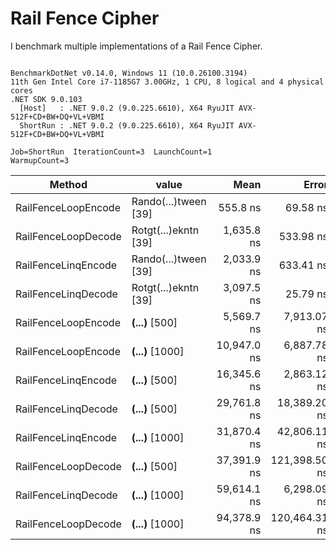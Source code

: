 ﻿# Rail Fence Cipher 

I benchmark multiple implementations of a Rail Fence Cipher.

```

BenchmarkDotNet v0.14.0, Windows 11 (10.0.26100.3194)
11th Gen Intel Core i7-1185G7 3.00GHz, 1 CPU, 8 logical and 4 physical cores
.NET SDK 9.0.103
  [Host]   : .NET 9.0.2 (9.0.225.6610), X64 RyuJIT AVX-512F+CD+BW+DQ+VL+VBMI
  ShortRun : .NET 9.0.2 (9.0.225.6610), X64 RyuJIT AVX-512F+CD+BW+DQ+VL+VBMI

Job=ShortRun  IterationCount=3  LaunchCount=1  
WarmupCount=3  

```
| Method              | value                | Mean        | Error         | StdDev      | StdErr      | Min         | Max          | Op/s        | Gen0     | Gen1   | Allocated  |
|-------------------- |--------------------- |------------:|--------------:|------------:|------------:|------------:|-------------:|------------:|---------:|-------:|-----------:|
| RailFenceLoopEncode | Rando(...)tween [39] |    555.8 ns |      69.58 ns |     3.81 ns |     2.20 ns |    551.7 ns |     559.2 ns | 1,799,315.9 |   0.4854 | 0.0019 |    2.98 KB |
| RailFenceLoopDecode | Rotgt(...)ekntn [39] |  1,635.8 ns |     533.98 ns |    29.27 ns |    16.90 ns |  1,605.2 ns |   1,663.6 ns |   611,303.9 |   1.2455 | 0.0038 |    7.63 KB |
| RailFenceLinqEncode | Rando(...)tween [39] |  2,033.9 ns |     633.41 ns |    34.72 ns |    20.05 ns |  2,002.6 ns |   2,071.2 ns |   491,673.9 |   1.0490 | 0.0114 |    6.45 KB |
| RailFenceLinqDecode | Rotgt(...)ekntn [39] |  3,097.5 ns |      25.79 ns |     1.41 ns |     0.82 ns |  3,096.2 ns |   3,099.0 ns |   322,838.2 |   1.2703 | 0.0191 |     7.8 KB |
| RailFenceLoopEncode | ****(...)**** [500]  |  5,569.7 ns |   7,913.07 ns |   433.74 ns |   250.42 ns |  5,072.2 ns |   5,868.2 ns |   179,542.2 |   6.0120 | 0.0610 |   36.84 KB |
| RailFenceLoopEncode | ****(...)**** [1000] | 10,947.0 ns |   6,887.78 ns |   377.54 ns |   217.97 ns | 10,682.7 ns |  11,379.4 ns |    91,348.9 |  14.6637 | 0.2594 |   89.89 KB |
| RailFenceLinqEncode | ****(...)**** [500]  | 16,345.6 ns |   2,863.12 ns |   156.94 ns |    90.61 ns | 16,238.3 ns |  16,525.8 ns |    61,178.4 |   3.9978 | 0.1526 |   24.49 KB |
| RailFenceLinqDecode | ****(...)**** [500]  | 29,761.8 ns |  18,389.20 ns | 1,007.97 ns |   581.95 ns | 29,000.2 ns |  30,904.8 ns |    33,600.1 |   5.5542 | 0.3052 |   34.13 KB |
| RailFenceLinqEncode | ****(...)**** [1000] | 31,870.4 ns |  42,806.11 ns | 2,346.35 ns | 1,354.66 ns | 30,143.4 ns |  34,541.8 ns |    31,377.1 |   6.6223 | 0.4883 |   40.67 KB |
| RailFenceLoopDecode | ****(...)**** [500]  | 37,391.9 ns | 121,398.50 ns | 6,654.26 ns | 3,841.84 ns | 33,071.9 ns |  45,054.8 ns |    26,743.8 |  53.3447 | 0.4272 |  327.02 KB |
| RailFenceLinqDecode | ****(...)**** [1000] | 59,614.1 ns |   6,298.09 ns |   345.22 ns |   199.31 ns | 59,361.5 ns |  60,007.4 ns |    16,774.6 |   9.6436 | 0.8545 |    59.2 KB |
| RailFenceLoopDecode | ****(...)**** [1000] | 94,378.9 ns | 120,464.31 ns | 6,603.06 ns | 3,812.28 ns | 90,350.1 ns | 101,999.3 ns |    10,595.6 | 191.6504 | 2.1973 | 1174.66 KB |
